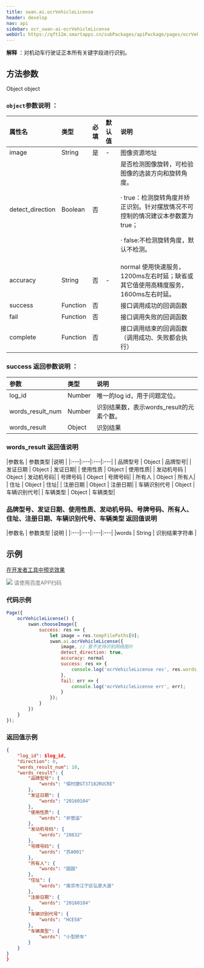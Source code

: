 ```yaml
---
title: swan.ai.ocrVehicleLicense
header: develop
nav: api
sidebar: ocr_swan-ai-ocrVehicleLicense
webUrl: https://qft12m.smartapps.cn/subPackages/apiPackage/pages/ocrVehicleLicense/ocrVehicleLicense
---
```




**解释** ：对机动车行驶证正本所有关键字段进行识别。

 
## 方法参数 

Object object

### `object`参数说明 ：

|属性名 |类型  |必填 | 默认值 |说明|
|:---- |:---- |:---- |:----|:----|
|image | String | 是   |- | 图像资源地址|
|detect_direction |Boolean | 否   | | 是否检测图像旋转，可检验图像的选装方向和旋转角度。<p>  ·  true：检测旋转角度并矫正识别。针对摆放情况不可控制的情况建议本参数置为true；<p>  ·   false:不检测旋转角度，默认不检测。|
|accuracy	 | String   |否 |- | normal 使用快速服务，1200ms左右时延；缺省或其它值使用高精度服务，1600ms左右时延。|
|success |Function    |否 | |      接口调用成功的回调函数|
|fail |   Function|    否  | |     接口调用失败的回调函数|
|complete  |  Function  |  否   | |    接口调用结束的回调函数（调用成功、失败都会执行）|

###  success 返回参数说明 ：

|参数 | 类型 | 说明  |
|:---- |:---- |:---- |
|log_id | Number |唯一的log id，用于问题定位。|
| words_result_num  |  Number  |识别结果数，表示words_result的元素个数。 |
|words_result |  Object  | 识别结果 |

###  words_result 返回值说明 

|参数名 | 参数类型 |说明  |
|:---|:---|:---|:---|
| 品牌型号 | Object | 品牌型号|
| 发证日期 | Object | 发证日期|
| 使用性质 | Object | 使用性质|
| 发动机号码 | Object | 发动机号码|
| 号牌号码 | Object | 号牌号码|
| 所有人 | Object | 所有人|
| 住址 | Object | 住址|
| 注册日期 | Object | 注册日期|
| 车辆识别代号 | Object | 车辆识别代号|
| 车辆类型 | Object | 车辆类型|

###  品牌型号、发证日期、使用性质、发动机号码、号牌号码、所有人、住址、注册日期、车辆识别代号、车辆类型 返回值说明 

|参数名 | 参数类型 |说明  |
|:---|:---|:---|:---|
|words | String | 识别结果字符串 |


## 示例

 
<a href="swanide://fragment/3e9a8f4c2f24fc11673d070ec25bd7d41569500638249" title="在开发者工具中预览效果" target="_self">在开发者工具中预览效果</a>

<div class='scan-code-container'>
    <img src="https://b.bdstatic.com/miniapp/assets/images/doc_demo/pages_ocrVehicleLicense.png" class="demo-qrcode-image" />
    <font color=#777 12px>请使用百度APP扫码</font>
</div>

 

### 代码示例 



```js
Page({
    ocrVehicleLicense() {
        swan.chooseImage({
            success: res => {
                let image = res.tempFilePaths[0];
                swan.ai.ocrVehicleLicense({
                    image, // 暂不支持识别网络图片
                    detect_direction: true,
                    accuracy: normal
                    success: res => {
                        console.log('ocrVehicleLicense res', res.words_result);
                    },
                    fail: err => {
                        console.log('ocrVehicleLicense err', err);
                    }
                });
            }
        })
    }
});
```

### 返回值示例  
```json
{
    "log_id": $log_id,
    "direction": 0,
    "words_result_num": 10,
    "words_result": {
        "品牌型号": {
            "words": "保时捷GT37182RUCRE"
        },
        "发证日期": {
            "words": "20160104"
        },
        "使用性质": {
            "words": "非营运"
        },
        "发动机号码": {
            "words": "20832"
        },
        "号牌号码": {
            "words": "苏A001"
        },
        "所有人": {
            "words": "圆圆"
        },
        "住址": {
            "words": "南京市江宁区弘景大道"
        },
        "注册日期": {
            "words": "20160104"
        },
        "车辆识别代号": {
            "words": "HCE58"
        },
        "车辆类型": {
            "words": "小型轿车"
        }
    }
}
}
```


